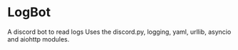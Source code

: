 # LogBot
 A discord bot to read logs
 Uses the discord.py, logging, yaml, urllib, asyncio and aiohttp modules.